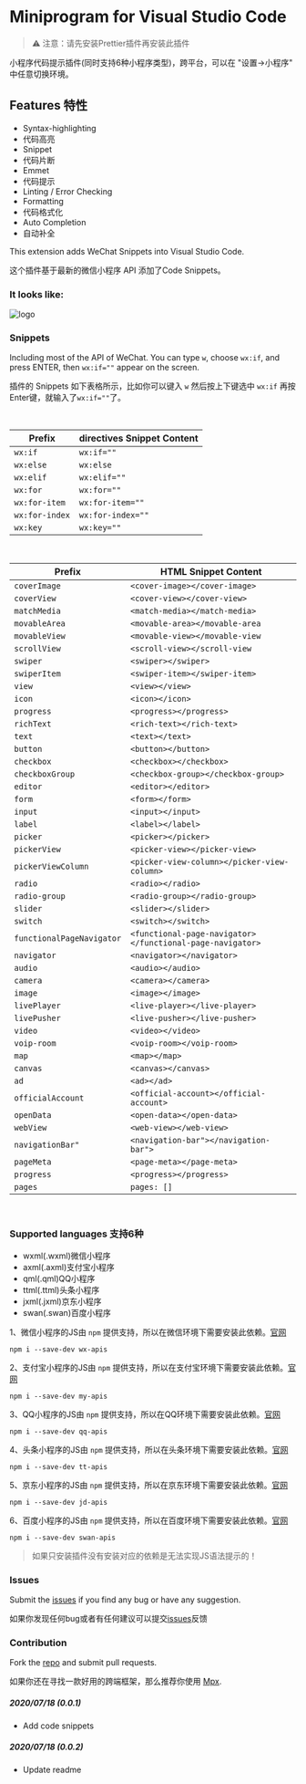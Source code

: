 # Miniprogram for Visual Studio Code

> ⚠️ 注意：请先安装Prettier插件再安装此插件

小程序代码提示插件(同时支持6种小程序类型)，跨平台，可以在 "设置->小程序" 中任意切换环境。

## Features 特性

- Syntax-highlighting
- 代码高亮
- Snippet
- 代码片断
- Emmet
- 代码提示
- Linting / Error Checking
- Formatting
- 代码格式化
- Auto Completion
- 自动补全

This extension adds WeChat Snippets into Visual Studio Code.

这个插件基于最新的微信小程序 API 添加了Code Snippets。

### It looks like:
![logo](/asset/demo.png)



### Snippets
Including most of the API of WeChat. You can type `w`, choose `wx:if`, and press ENTER, then `wx:if=""` appear on the screen.

插件的 Snippets 如下表格所示，比如你可以键入 `w` 然后按上下键选中 `wx:if` 再按Enter键，就输入了`wx:if=""`了。



<br />

| Prefix | directives Snippet Content |
| ------ | ------------ |
| `wx:if` | `wx:if=""` |
| `wx:else` | `wx:else` |
| `wx:elif` | `wx:elif=""` |
| `wx:for` | `wx:for=""` |
| `wx:for-item` | `wx:for-item=""` |
| `wx:for-index` | `wx:for-index=""` |
| `wx:key` | `wx:key=""` |


<br />

| Prefix | HTML Snippet Content |
| ------ | ------------ |
| `coverImage` | `<cover-image></cover-image>`|
| `coverView` | `<cover-view></cover-view>`|
| `matchMedia` | `<match-media></match-media>`|
| `movableArea` | `<movable-area></movable-area`|
| `movableView` | `<movable-view></movable-view`|
| `scrollView` | `<scroll-view></scroll-view`|
| `swiper` | `<swiper></swiper>`|
| `swiperItem` | `<swiper-item></swiper-item>`|
| `view` | `<view></view>`|
| `icon` | `<icon></icon>`|
| `progress` | `<progress></progress>`|
| `richText` | `<rich-text></rich-text>`|
| `text` | `<text></text>`|
| `button` | `<button></button>`|
| `checkbox` | `<checkbox></checkbox>`|
| `checkboxGroup` | `<checkbox-group></checkbox-group>`|
| `editor` | `<editor></editor>`|
| `form` | `<form></form>`|
| `input` | `<input></input>`|
| `label` | `<label></label>`|
| `picker` | `<picker></picker>`|
| `pickerView` | `<picker-view></picker-view>`|
| `pickerViewColumn` | `<picker-view-column></picker-view-column>`|
| `radio` | `<radio></radio>`|
| `radio-group` | `<radio-group></radio-group>`|
| `slider` | `<slider></slider>`|
| `switch` | `<switch></switch>`|
| `functionalPageNavigator` | `<functional-page-navigator></functional-page-navigator>`|
| `navigator` | `<navigator></navigator>`|
| `audio` | `<audio></audio>`|
| `camera` | `<camera></camera>`|
| `image` | `<image></image>`|
| `livePlayer` | `<live-player></live-player>`|
| `livePusher` | `<live-pusher></live-pusher>`|
| `video` | `<video></video>`|
| `voip-room` | `<voip-room></voip-room>`|
| `map` | `<map></map>`|
| `canvas` | `<canvas></canvas>`|
| `ad` | `<ad></ad>`|
| `officialAccount` | `<official-account></official-account>`|
| `openData` | `<open-data></open-data>`|
| `webView` | `<web-view></web-view>`|
| `navigationBar"` | `<navigation-bar"></navigation-bar">`|
| `pageMeta` | `<page-meta></page-meta>`|
| `progress` | `<progress></progress>`|
| `pages` | `pages: []` |

<br />



### Supported languages 支持6种
* wxml(.wxml)微信小程序
* axml(.axml)支付宝小程序
* qml(.qml)QQ小程序
* ttml(.ttml)头条小程序
* jxml(.jxml)京东小程序
* swan(.swan)百度小程序

1、微信小程序的JS由 `npm` 提供支持，所以在微信环境下需要安装此依赖。[官网](https://developers.weixin.qq.com/miniprogram/dev/reference/)

```
npm i --save-dev wx-apis
```
2、支付宝小程序的JS由 `npm` 提供支持，所以在支付宝环境下需要安装此依赖。[官网](https://opendocs.alipay.com/mini/framework)

```
npm i --save-dev my-apis
```
3、QQ小程序的JS由 `npm` 提供支持，所以在QQ环境下需要安装此依赖。[官网](https://q.qq.com/wiki/develop/miniprogram/frame/)

```
npm i --save-dev qq-apis
```
4、头条小程序的JS由 `npm` 提供支持，所以在头条环境下需要安装此依赖。[官网](https://microapp.bytedance.com/docs/zh-CN/mini-app/develop/framework/basic-reference/catalog-structure)

```
npm i --save-dev tt-apis
```
5、京东小程序的JS由 `npm` 提供支持，所以在京东环境下需要安装此依赖。[官网](http://mp.jd.com/docs/dev/)

```
npm i --save-dev jd-apis
```
6、百度小程序的JS由 `npm` 提供支持，所以在百度环境下需要安装此依赖。[官网](https://smartprogram.baidu.com/docs/develop/tutorial/intro/)

```
npm i --save-dev swan-apis
```

> 如果只安装插件没有安装对应的依赖是无法实现JS语法提示的！

### Issues
Submit the [issues](https://github.com/wuxianqiang/WeChat-Snippets/issues) if you find any bug or have any suggestion.

如果你发现任何bug或者有任何建议可以提交[issues](https://github.com/wuxianqiang/WeChat-Snippets/issues)反馈

### Contribution
Fork the [repo](https://github.com/wuxianqiang/WeChat-Snippets) and submit pull requests.

如果你还在寻找一款好用的跨端框架，那么推荐你使用 [Mpx](https://github.com/didi/mpx).



##### 2020/07/18 (0.0.1)
* Add code snippets

##### 2020/07/18 (0.0.2)
* Update readme
